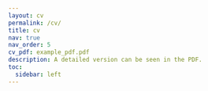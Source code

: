 ```yaml
---
layout: cv
permalink: /cv/
title: cv
nav: true
nav_order: 5
cv_pdf: example_pdf.pdf
description: A detailed version can be seen in the PDF.
toc:
  sidebar: left
---
```

